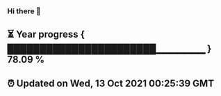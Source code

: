 ### Hi there 👋
⏳ Year progress { ███████████████████████▁▁▁▁▁▁▁ } 78.09 %
---
⏰ Updated on Wed, 13 Oct 2021 00:25:39 GMT
---

